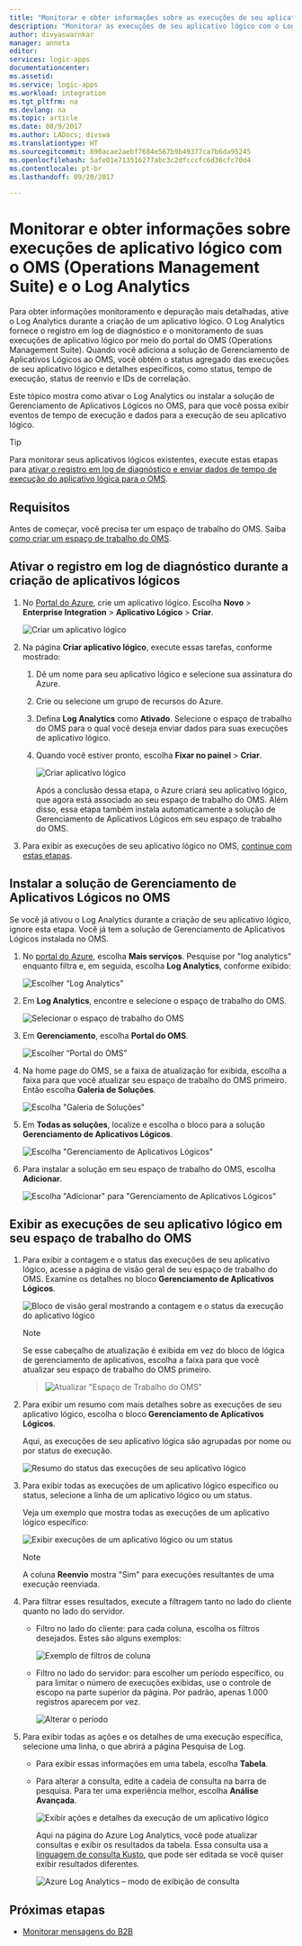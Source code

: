 ```yaml
---
title: "Monitorar e obter informações sobre as execuções de seu aplicativo lógico usando o OMS – Aplicativo Lógico do Azure | Microsoft Docs"
description: "Monitorar as execuções de seu aplicativo lógico com o Log Analytics e o OMS (Operations Management Suite) para obter informações ideias e detalhes de depuração mais avançados para solução de problemas e diagnóstico"
author: divyaswarnkar
manager: anneta
editor: 
services: logic-apps
documentationcenter: 
ms.assetid: 
ms.service: logic-apps
ms.workload: integration
ms.tgt_pltfrm: na
ms.devlang: na
ms.topic: article
ms.date: 08/9/2017
ms.author: LADocs; divswa
ms.translationtype: HT
ms.sourcegitcommit: 890acae2aebf7684e567b9b49377ca7b6da95245
ms.openlocfilehash: 5afe01e713516277abc3c2dfcccfc6d36cfc70d4
ms.contentlocale: pt-br
ms.lasthandoff: 09/20/2017

---
```


# <a name="monitor-and-get-insights-about-logic-app-runs-with-operations-management-suite-oms-and-log-analytics"></a>Monitorar e obter informações sobre execuções de aplicativo lógico com o OMS (Operations Management Suite) e o Log Analytics

Para obter informações monitoramento e depuração mais detalhadas, ative o Log Analytics durante a criação de um aplicativo lógico. O Log Analytics fornece o registro em log de diagnóstico e o monitoramento de suas execuções de aplicativo lógico por meio do portal do OMS (Operations Management Suite). Quando você adiciona a solução de Gerenciamento de Aplicativos Lógicos ao OMS, você obtém o status agregado das execuções de seu aplicativo lógico e detalhes específicos, como status, tempo de execução, status de reenvio e IDs de correlação.

Este tópico mostra como ativar o Log Analytics ou instalar a solução de Gerenciamento de Aplicativos Lógicos no OMS, para que você possa exibir eventos de tempo de execução e dados para a execução de seu aplicativo lógico.

 > [!TIP]
 > Para monitorar seus aplicativos lógicos existentes, execute estas etapas para [ativar o registro em log de diagnóstico e enviar dados de tempo de execução do aplicativo lógica para o OMS](../logic-apps/logic-apps-monitor-your-logic-apps.md#azure-diagnostics).

## <a name="requirements"></a>Requisitos

Antes de começar, você precisa ter um espaço de trabalho do OMS. Saiba [como criar um espaço de trabalho do OMS](../log-analytics/log-analytics-get-started.md). 

## <a name="turn-on-diagnostics-logging-when-creating-logic-apps"></a>Ativar o registro em log de diagnóstico durante a criação de aplicativos lógicos

1. No [Portal do Azure](https://portal.azure.com), crie um aplicativo lógico. Escolha **Novo** > **Enterprise Integration** > **Aplicativo Lógico** > **Criar**.

   ![Criar um aplicativo lógico](media/logic-apps-monitor-your-logic-apps-oms/find-logic-apps-azure.png)

2. Na página **Criar aplicativo lógico**, execute essas tarefas, conforme mostrado:

   1. Dê um nome para seu aplicativo lógico e selecione sua assinatura do Azure. 
   2. Crie ou selecione um grupo de recursos do Azure.
   3. Defina **Log Analytics** como **Ativado**. 
   Selecione o espaço de trabalho do OMS para o qual você deseja enviar dados para suas execuções de aplicativo lógico. 
   4. Quando você estiver pronto, escolha **Fixar no painel** > **Criar**.

      ![Criar aplicativo lógico](./media/logic-apps-monitor-your-logic-apps-oms/create-logic-app.png)

      Após a conclusão dessa etapa, o Azure criará seu aplicativo lógico, que agora está associado ao seu espaço de trabalho do OMS. 
      Além disso, essa etapa também instala automaticamente a solução de Gerenciamento de Aplicativos Lógicos em seu espaço de trabalho do OMS.

3. Para exibir as execuções de seu aplicativo lógico no OMS, [continue com estas etapas](#view-logic-app-runs-oms).

## <a name="install-the-logic-apps-management-solution-in-oms"></a>Instalar a solução de Gerenciamento de Aplicativos Lógicos no OMS

Se você já ativou o Log Analytics durante a criação de seu aplicativo lógico, ignore esta etapa. Você já tem a solução de Gerenciamento de Aplicativos Lógicos instalada no OMS.

1. No [portal do Azure](https://portal.azure.com), escolha **Mais serviços**. Pesquise por "log analytics" enquanto filtra e, em seguida, escolha **Log Analytics**, conforme exibido:

   ![Escolher “Log Analytics”](media/logic-apps-monitor-your-logic-apps-oms/find-log-analytics.png)

2. Em **Log Analytics**, encontre e selecione o espaço de trabalho do OMS. 

   ![Selecionar o espaço de trabalho do OMS](media/logic-apps-monitor-your-logic-apps-oms/select-logic-app.png)

3. Em **Gerenciamento**, escolha **Portal do OMS**.

   ![Escolher “Portal do OMS”](media/logic-apps-monitor-your-logic-apps-oms/oms-portal-page.png)

4. Na home page do OMS, se a faixa de atualização for exibida, escolha a faixa para que você atualizar seu espaço de trabalho do OMS primeiro. Então escolha **Galeria de Soluções**.

   ![Escolha "Galeria de Soluções"](media/logic-apps-monitor-your-logic-apps-oms/solutions-gallery.png)

5. Em **Todas as soluções**, localize e escolha o bloco para a solução **Gerenciamento de Aplicativos Lógicos**.

   ![Escolha "Gerenciamento de Aplicativos Lógicos"](media/logic-apps-monitor-your-logic-apps-oms/logic-apps-management-tile2.png)

6. Para instalar a solução em seu espaço de trabalho do OMS, escolha **Adicionar**.

   ![Escolha "Adicionar" para "Gerenciamento de Aplicativos Lógicos"](media/logic-apps-monitor-your-logic-apps-oms/add-logic-apps-management-solution.png)

<a name="view-logic-app-runs-oms"></a>

## <a name="view-your-logic-app-runs-in-your-oms-workspace"></a>Exibir as execuções de seu aplicativo lógico em seu espaço de trabalho do OMS

1. Para exibir a contagem e o status das execuções de seu aplicativo lógico, acesse a página de visão geral de seu espaço de trabalho do OMS. Examine os detalhes no bloco **Gerenciamento de Aplicativos Lógicos**.

   ![Bloco de visão geral mostrando a contagem e o status da execução do aplicativo lógico](media/logic-apps-monitor-your-logic-apps-oms/overview.png)

   > [!Note]
   > Se esse cabeçalho de atualização é exibida em vez do bloco de lógica de gerenciamento de aplicativos, escolha a faixa para que você atualizar seu espaço de trabalho do OMS primeiro.
  
   > ![Atualizar "Espaço de Trabalho do OMS"](media/logic-apps-monitor-your-logic-apps-oms/oms-upgrade-banner.png)

2. Para exibir um resumo com mais detalhes sobre as execuções de seu aplicativo lógico, escolha o bloco **Gerenciamento de Aplicativos Lógicos**.

   Aqui, as execuções de seu aplicativo lógica são agrupadas por nome ou por status de execução.

   ![Resumo do status das execuções de seu aplicativo lógico](media/logic-apps-monitor-your-logic-apps-oms/logic-apps-runs-summary.png)
   
3. Para exibir todas as execuções de um aplicativo lógico específico ou status, selecione a linha de um aplicativo lógico ou um status.

   Veja um exemplo que mostra todas as execuções de um aplicativo lógico específico:

   ![Exibir execuções de um aplicativo lógico ou um status](media/logic-apps-monitor-your-logic-apps-oms/logic-app-run-details.png)

   > [!NOTE]
   > A coluna **Reenvio** mostra "Sim" para execuções resultantes de uma execução reenviada.

4. Para filtrar esses resultados, execute a filtragem tanto no lado do cliente quanto no lado do servidor.

   * Filtro no lado do cliente: para cada coluna, escolha os filtros desejados. 
   Estes são alguns exemplos:

     ![Exemplo de filtros de coluna](media/logic-apps-monitor-your-logic-apps-oms/filters.png)

   * Filtro no lado do servidor: para escolher um período específico, ou para limitar o número de execuções exibidas, use o controle de escopo na parte superior da página. 
   Por padrão, apenas 1.000 registros aparecem por vez. 
   
     ![Alterar o período](media/logic-apps-monitor-your-logic-apps-oms/change-interval.png)
 
5. Para exibir todas as ações e os detalhes de uma execução específica, selecione uma linha, o que abrirá a página Pesquisa de Log. 

   * Para exibir essas informações em uma tabela, escolha **Tabela**.
   * Para alterar a consulta, edite a cadeia de consulta na barra de pesquisa. 
   Para ter uma experiência melhor, escolha **Análise Avançada**.

     ![Exibir ações e detalhes da execução de um aplicativo lógico](media/logic-apps-monitor-your-logic-apps-oms/log-search-page.png)

     Aqui na página do Azure Log Analytics, você pode atualizar consultas e exibir os resultados da tabela. 
     Essa consulta usa a [linguagem de consulta Kusto](https://docs.loganalytics.io/docs/Language-Reference), que pode ser editada se você quiser exibir resultados diferentes. 

     ![Azure Log Analytics – modo de exibição de consulta](media/logic-apps-monitor-your-logic-apps-oms/query.png)

## <a name="next-steps"></a>Próximas etapas

* [Monitorar mensagens do B2B](../logic-apps/logic-apps-monitor-b2b-message.md)

